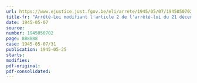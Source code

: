 ```yaml
---
url: https://www.ejustice.just.fgov.be/eli/arrete/1945/05/07/1945050702/justel
title-fr: "Arrêté-Loi modifiant l'article 2 de l'arrêté-loi du 21 décembre 1944, tendant à mettre fin au mandat des conseillers provinciaux et communaux indignes"
date: 1945-05-07
source:
number: 1945050702
page: 888888
case: 1945-05-07/31
publication: 1945-05-25
starts:
modifies:
pdf-original:
pdf-consolidated:
---
```


